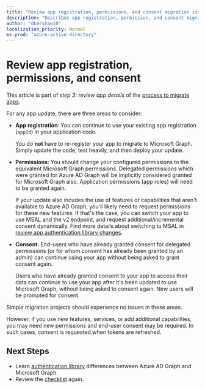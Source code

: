 ```yaml
---
title: "Review app registration, permissions, and consent migration issues"
description: "Describes app registration, permission, and consent migration from Azure Active Directory (Azure AD) to Microsoft Graph API."
author: "dkershaw10"
localization_priority: Normal
ms.prod: "azure-active-directory"
---
```


# Review app registration, permissions, and consent

This article is part of *step 3: review app details* of the [process to migrate apps](migrate-azure-ad-graph-planning-checklist.md).

For any app update, there are three areas to consider:

- **App registration**: You can continue to use your existing app registration (`appId`) in your application code.  

    You do **not** have to re-register your app to migrate to Microsoft Graph. Simply update the code, test heavily, and then deploy your update.  

- **Permissions**: You should change your configured permissions to the equivalent Microsoft Graph permissions. Delegated permissions which were granted for Azure AD Graph will be implicitly considered granted for Microsoft Graph also. Application permissions (app roles) will need to be granted again.

    If your update also incudes the use of features or capabilities that aren't available to Azure AD Graph, you'll likely need to request permissions for these new features. If that's the case, you can switch your app to use MSAL and the v2 endpoint, and request additional/incremental consent dynamically. Find more details about switching to MSAL in [review app authentication library changes](./migrate-azure-ad-graph-authentication-library.md).

- **Consent**: End-users who have already granted consent for delegated permissions (or for whom consent has already been granted by an admin) can continue using your app without being asked to grant consent again.

    Users who have already granted consent to your app to access their data can continue to use your app after it's been updated to use Microsoft Graph, without being asked to consent again. New users will be prompted for consent.

Simple migration projects should experience no issues in these areas.

However, if you use new features, services, or add additional capabilities, you may need new permissions and end-user consent may be required.  In such cases, consent is requested when tokens are refreshed.

## Next Steps

- Learn [authentication library](migrate-azure-ad-graph-authentication-library.md) differences between Azure AD Graph and Microsoft Graph.
- Review the [checklist](migrate-azure-ad-graph-planning-checklist.md) again.
